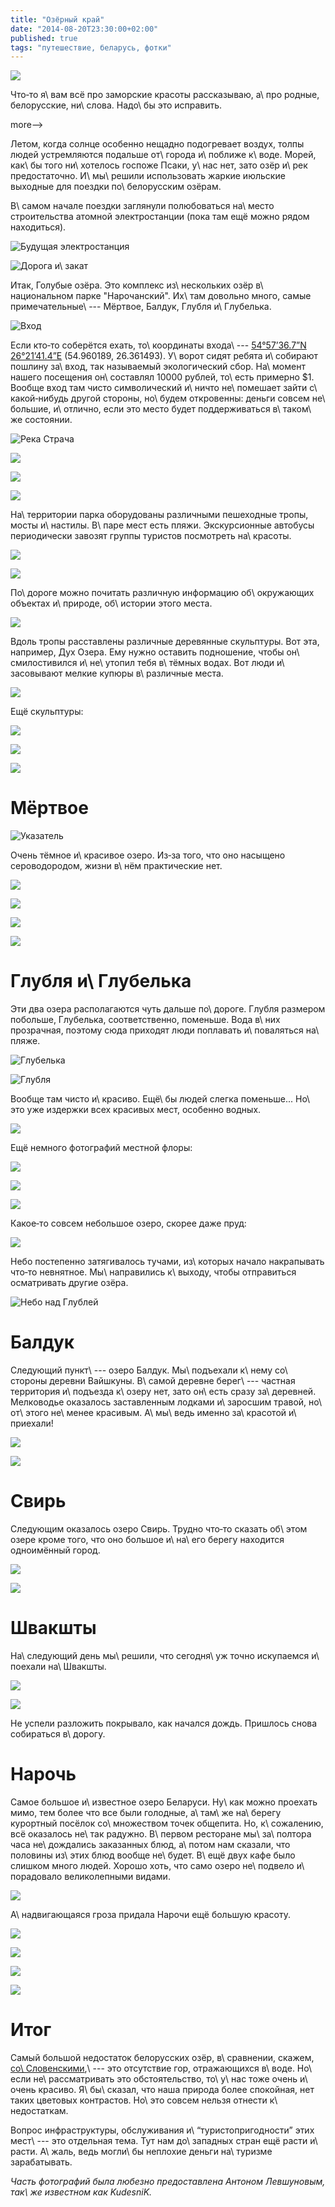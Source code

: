 ```yaml
---
title: "Озёрный край"
date: "2014-08-20T23:30:00+02:00"
published: true
tags: "путешествие, беларусь, фотки"
---
```


![](/images/travel/2014-07-lakes/cover.jpg)

Что&#8209;то я\ вам всё про заморские красоты рассказываю, а\ про родные, белорусские, ни\ слова. Надо\ бы это
исправить.

<!-->more-->

Летом, когда солнце особенно нещадно подогревает воздух, толпы людей устремляются подальше от\ города и\ поближе
к\ воде. Морей, как\ бы того ни\ хотелось госпоже Псаки, у\ нас нет, зато озёр и\ рек предостаточно. И\ мы\ решили
использовать жаркие июльские выходные для поездки по\ белорусским озёрам.

В\ самом начале поездки заглянули полюбоваться на\ место строительства атомной электростанции (пока там ещё можно рядом
находиться).

![Будущая электростанция](/images/travel/2014-07-lakes/ostrovets-power-station.jpg "Будущая электростанция")

![Дорога и\ закат](/images/travel/2014-07-lakes/ostrovets-road.jpg "Дорога и закат")

Итак, Голубые озёра. Это комплекс из\ нескольких озёр в\ национальном парке "Нарочанский". Их\ там довольно много, самые
примечательные\ --- Мёртвое, Балдук, Глубля и\ Глубелька.

![Вход](/images/travel/2014-07-lakes/blue-lakes-entrance.jpg "Вход")

Если кто&#8209;то соберётся ехать, то\ координаты входа\ --- [54°57’36.7”N 26°21’41.4”E][map] (54.960189, 26.361493).
У\ ворот сидят ребята и\ собирают пошлину за\ вход, так называемый экологический сбор. На\ момент нашего посещения
он\ составлял 10000 рублей, то\ есть примерно $1. Вообще вход там чисто символический и\ ничто не\ помешает зайти
с\ какой&#8209;нибудь другой стороны, но\ будем откровенны: деньги совсем не\ большие, и\ отлично, если это место будет
поддерживаться в\ таком\ же состоянии.

![Река Страча](/images/travel/2014-07-lakes/blue-lakes-stracha-1.jpg "Река Страча")

![](/images/travel/2014-07-lakes/blue-lakes-stracha-2.jpg)

![](/images/travel/2014-07-lakes/blue-lakes-stracha-3.jpg)

![](/images/travel/2014-07-lakes/blue-lakes-stracha-4.jpg)

На\ территории парка оборудованы различными пешеходные тропы, мосты и\ настилы. В\ паре мест есть пляжи. Экскурсионные
автобусы периодически завозят группы туристов посмотреть на\ красоты.

![](/images/travel/2014-07-lakes/blue-lakes-road-1.jpg)

![](/images/travel/2014-07-lakes/blue-lakes-road-2.jpg)

По\ дороге можно почитать различную информацию об\ окружающих объектах и\ природе, об\ истории этого места.

![](/images/travel/2014-07-lakes/blue-lakes-info.jpg)

Вдоль тропы расставлены различные деревянные скульптуры. Вот эта, например, Дух Озера. Ему нужно оставить подношение,
чтобы он\ смилостивился и\ не\ утопил тебя в\ тёмных водах. Вот люди и\ засовывают мелкие купюры в\ различные места.

![](/images/travel/2014-07-lakes/blue-lakes-spirit.jpg)

Ещё скульптуры:

![](/images/travel/2014-07-lakes/blue-lakes-sculpture.jpg)

![](/images/travel/2014-07-lakes/blue-lakes-hello.jpg)

![](/images/travel/2014-07-lakes/blue-lakes-we.jpg)

# Мёртвое

![Указатель](/images/travel/2014-07-lakes/dead-sign.jpg "Указатель")

Очень тёмное и\ красивое озеро. Из&#8209;за того, что оно насыщено сероводородом, жизни в\ нём практические нет.

![](/images/travel/2014-07-lakes/dead-1.jpg)

![](/images/travel/2014-07-lakes/dead-2.jpg)

![](/images/travel/2014-07-lakes/dead-3.jpg)

![](/images/travel/2014-07-lakes/dead-4.jpg)

# Глубля и\ Глубелька

Эти два озера располагаются чуть дальше по\ дороге. Глубля размером побольше, Глубелька, соответственно, поменьше. Вода
в\ них прозрачная, поэтому сюда приходят люди поплавать и\ поваляться на\ пляже.

![Глубелька](/images/travel/2014-07-lakes/glubelka.jpg "Глубелька")

![Глубля](/images/travel/2014-07-lakes/glublja.jpg "Глубля")

Вообще там чисто и\ красиво. Ещё\ бы людей слегка поменьше... Но\ это уже издержки всех красивых мест, особенно водных.

![](/images/travel/2014-07-lakes/blue-lakes-trees.jpg)

Ещё немного фотографий местной флоры:

![](/images/travel/2014-07-lakes/blue-lakes-flora-1.jpg)

![](/images/travel/2014-07-lakes/blue-lakes-flora-2.jpg)

![](/images/travel/2014-07-lakes/blue-lakes-flora-3.jpg)

Какое&#8209;то совсем небольшое озеро, скорее даже пруд:

![](/images/travel/2014-07-lakes/blue-lakes-small-lake.jpg)

Небо постепенно затягивалось тучами, из\ которых начало накрапывать что&#8209;то невнятное. Мы\ направились к\ выходу,
чтобы отправиться осматривать другие озёра.

![Небо над Глублей](/images/travel/2014-07-lakes/blue-lakes-sky.jpg "Небо над Глублей")

# Балдук

Следующий пункт\ --- озеро Балдук. Мы\ подъехали к\ нему со\ стороны деревни Вайшкуны. В\ самой деревне берег\ ---
частная территория и\ подъезда к\ озеру нет, зато он\ есть сразу за\ деревней. Мелководье оказалось заставленным лодками
и\ заросшим травой, но\ от\ этого не\ менее красивым. А\ мы\ ведь именно за\ красотой и\ приехали!

![](/images/travel/2014-07-lakes/balduk-1.jpg)

![](/images/travel/2014-07-lakes/balduk-2.jpg)

# Свирь

Следующим оказалось озеро Свирь. Трудно что&#8209;то сказать об\ этом озере кроме того, что оно большое и\ на\ его
берегу находится одноимённый город.

![](/images/travel/2014-07-lakes/svir-1.jpg)

![](/images/travel/2014-07-lakes/svir-2.jpg)

# Швакшты

На\ следующий день мы\ решили, что сегодня\ уж точно искупаемся и\ поехали на\ Швакшты.

![](/images/travel/2014-07-lakes/shvakshty-1.jpg)

![](/images/travel/2014-07-lakes/shvakshty-2.jpg)

Не успели разложить покрывало, как начался дождь. Пришлось снова собираться в\ дорогу.

# Нарочь

Самое большое и\ известное озеро Беларуси. Ну\ как можно проехать мимо, тем более что все были голодные, а\ там\ же
на\ берегу курортный посёлок со\ множеством точек общепита. Но, к\ сожалению, всё оказалось не\ так радужно. В\ первом
ресторане мы\ за\ полтора часа не\ дождались заказанных блюд, а\ потом нам сказали, что половины из\ этих блюд вообще
не\ будет. В\ ещё двух кафе было слишком много людей. Хорошо хоть, что само озеро не\ подвело и\ порадовало
великолепными видами.

![](/images/travel/2014-07-lakes/naroch.jpg)

А\ надвигающаяся гроза придала Нарочи ещё большую красоту.

![](/images/travel/2014-07-lakes/naroch-storm-1.jpg)

![](/images/travel/2014-07-lakes/naroch-storm-2.jpg)

![](/images/travel/2014-07-lakes/naroch-storm-3.jpg)

![](/images/travel/2014-07-lakes/naroch-storm-4.jpg)

# Итог

Самый большой недостаток белорусских озёр, в\ сравнении, скажем, [со\ Словенскими][slovenian-lakes],\ --- это отсутствие
гор, отражающихся в\ воде. Но\ если не\ рассматривать это обстоятельство, то\ у\ нас тоже очень и\ очень красиво.
Я\ бы\ сказал, что наша природа более спокойная, нет таких цветовых контрастов. Но\ это совсем нельзя отнести
к\ недостаткам.

Вопрос инфраструктуры, обслуживания и\ “туристопригодности” этих мест\ --- это отдельная тема. Тут нам до\ западных
стран ещё расти и\ расти. А\ жаль, ведь могли\ бы неплохие деньги на\ туризме зарабатывать.

*Часть фотографий была любезно предоставлена Антоном Левшуновым, так\ же известном как KudesniK.*

[map]: https://www.google.com/maps/place/54%C2%B057'36.7%22N+26%C2%B021'41.4%22E/@54.9601939,26.3615,15z/data=!3m1!4b1!4m2!3m1!1s0x0:0x0?
[slovenian-lakes]: /post/eurotrip-2014-bled-bohinj/

